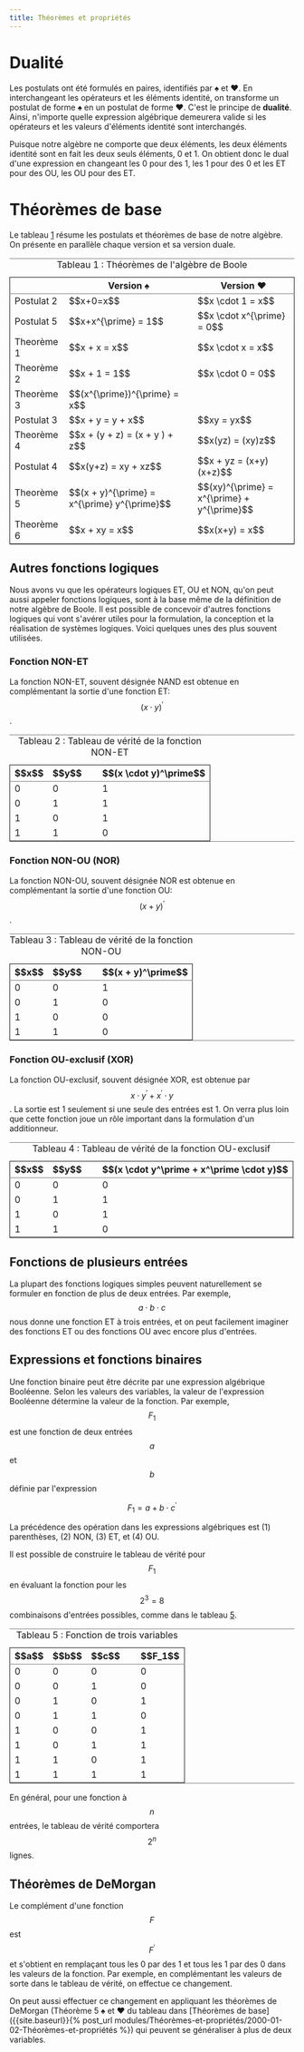 ```yaml
---
title: Théorèmes et propriétés
---
```


# Dualité

Les postulats ont été formulés en paires, identifiés par &spades; et
&hearts;. En interchangeant les opérateurs et les éléments identité,
on transforme un postulat de forme &spades; en un postulat de forme
&hearts;. C'est le principe de **dualité**. Ainsi, n'importe quelle
expression algébrique demeurera valide si les opérateurs et les
valeurs d'éléments identité sont interchangés.

Puisque notre algèbre ne comporte que deux éléments, les deux éléments
identité sont en fait les deux seuls éléments, 0 et 1. On obtient donc
le dual d'une expression en changeant les 0 pour des 1, les 1 pour des
0 et les ET pour des OU, les OU pour des ET.


# Théorèmes de base

Le tableau [1](#orgb76f0a7) résume les postulats et théorèmes de base de notre
algèbre. On présente en parallèle chaque version et sa version duale.

<table id="orgb76f0a7" border="2" cellspacing="0" cellpadding="6" rules="groups" frame="hsides">
<caption class="t-above"><span class="table-number">Tableau 1 :</span> Théorèmes de l'algèbre de Boole</caption>

<colgroup>
<col  class="org-left" />

<col  class="org-left" />

<col  class="org-left" />
</colgroup>
<thead>
<tr>
<th scope="col" class="org-left">&#xa0;</th>
<th scope="col" class="org-left">Version &spades;</th>
<th scope="col" class="org-left">Version &hearts;</th>
</tr>
</thead>

<tbody>
<tr>
<td class="org-left">Postulat 2</td>
<td class="org-left">$$x+0=x$$</td>
<td class="org-left">$$x \cdot 1 = x$$</td>
</tr>


<tr>
<td class="org-left">Postulat 5</td>
<td class="org-left">$$x+x^{\prime} = 1$$</td>
<td class="org-left">$$x \cdot x^{\prime} = 0$$</td>
</tr>


<tr>
<td class="org-left">Theorème 1</td>
<td class="org-left">$$x + x = x$$</td>
<td class="org-left">$$x \cdot x = x$$</td>
</tr>


<tr>
<td class="org-left">Theorème 2</td>
<td class="org-left">$$x + 1 = 1$$</td>
<td class="org-left">$$x \cdot 0 = 0$$</td>
</tr>


<tr>
<td class="org-left">Theorème 3</td>
<td class="org-left">$$(x^{\prime})^{\prime} = x$$</td>
<td class="org-left">&#xa0;</td>
</tr>


<tr>
<td class="org-left">Postulat 3</td>
<td class="org-left">$$x + y = y + x$$</td>
<td class="org-left">$$xy = yx$$</td>
</tr>


<tr>
<td class="org-left">Theorème 4</td>
<td class="org-left">$$x + (y + z) = (x + y ) + z$$</td>
<td class="org-left">$$x(yz) = (xy)z$$</td>
</tr>


<tr>
<td class="org-left">Postulat 4</td>
<td class="org-left">$$x(y+z) = xy + xz$$</td>
<td class="org-left">$$x + yz = (x+y)(x+z)$$</td>
</tr>


<tr>
<td class="org-left">Theorème 5</td>
<td class="org-left">$$(x + y)^{\prime} = x^{\prime} y^{\prime}$$</td>
<td class="org-left">$$(xy)^{\prime} = x^{\prime} + y^{\prime}$$</td>
</tr>


<tr>
<td class="org-left">Theorème 6</td>
<td class="org-left">$$x + xy = x$$</td>
<td class="org-left">$$x(x+y) = x$$</td>
</tr>
</tbody>
</table>


## Autres fonctions logiques

Nous avons vu que les opérateurs logiques ET, OU et NON, qu'on peut
aussi appeler fonctions logiques, sont à la base même de la définition
de notre algèbre de Boole. Il est possible de concevoir d'autres
fonctions logiques qui vont s'avérer utiles pour la formulation, la
conception et la réalisation de systèmes logiques. Voici quelques unes
des plus souvent utilisées.


### Fonction NON-ET

La fonction NON-ET, souvent désignée NAND est obtenue en complémentant
la sortie d'une fonction ET: $$(x \cdot y)^\prime$$.

<table id="orge3d657b" border="2" cellspacing="0" cellpadding="6" rules="groups" frame="hsides">
<caption class="t-above"><span class="table-number">Tableau 2 :</span> Tableau de vérité de la fonction NON-ET</caption>

<colgroup>
<col  class="org-right" />

<col  class="org-right" />

<col  class="org-left" />

<col  class="org-right" />
</colgroup>
<thead>
<tr>
<th scope="col" class="org-right">$$x$$</th>
<th scope="col" class="org-right">$$y$$</th>
<th scope="col" class="org-left">&#xa0;</th>
<th scope="col" class="org-right">$$(x \cdot y)^\prime$$</th>
</tr>
</thead>

<tbody>
<tr>
<td class="org-right">0</td>
<td class="org-right">0</td>
<td class="org-left">&#xa0;</td>
<td class="org-right">1</td>
</tr>


<tr>
<td class="org-right">0</td>
<td class="org-right">1</td>
<td class="org-left">&#xa0;</td>
<td class="org-right">1</td>
</tr>


<tr>
<td class="org-right">1</td>
<td class="org-right">0</td>
<td class="org-left">&#xa0;</td>
<td class="org-right">1</td>
</tr>


<tr>
<td class="org-right">1</td>
<td class="org-right">1</td>
<td class="org-left">&#xa0;</td>
<td class="org-right">0</td>
</tr>
</tbody>
</table>


### Fonction NON-OU (NOR)

La fonction NON-OU, souvent désignée NOR est obtenue en complémentant
la sortie d'une fonction OU: $$(x + y)^\prime$$.

<table id="orgc7a557e" border="2" cellspacing="0" cellpadding="6" rules="groups" frame="hsides">
<caption class="t-above"><span class="table-number">Tableau 3 :</span> Tableau de vérité de la fonction NON-OU</caption>

<colgroup>
<col  class="org-right" />

<col  class="org-right" />

<col  class="org-left" />

<col  class="org-right" />
</colgroup>
<thead>
<tr>
<th scope="col" class="org-right">$$x$$</th>
<th scope="col" class="org-right">$$y$$</th>
<th scope="col" class="org-left">&#xa0;</th>
<th scope="col" class="org-right">$$(x + y)^\prime$$</th>
</tr>
</thead>

<tbody>
<tr>
<td class="org-right">0</td>
<td class="org-right">0</td>
<td class="org-left">&#xa0;</td>
<td class="org-right">1</td>
</tr>


<tr>
<td class="org-right">0</td>
<td class="org-right">1</td>
<td class="org-left">&#xa0;</td>
<td class="org-right">0</td>
</tr>


<tr>
<td class="org-right">1</td>
<td class="org-right">0</td>
<td class="org-left">&#xa0;</td>
<td class="org-right">0</td>
</tr>


<tr>
<td class="org-right">1</td>
<td class="org-right">1</td>
<td class="org-left">&#xa0;</td>
<td class="org-right">0</td>
</tr>
</tbody>
</table>

### Fonction OU-exclusif (XOR)

La fonction OU-exclusif, souvent désignée XOR, est obtenue par $$x
\cdot y^\prime + x^\prime \cdot y$$. La sortie est 1 seulement si
une seule des entrées est 1. On verra plus loin que cette fonction
joue un rôle important dans la formulation d'un additionneur.

<table id="orgf83558d" border="2" cellspacing="0" cellpadding="6" rules="groups" frame="hsides">
<caption class="t-above"><span class="table-number">Tableau 4 :</span> Tableau de vérité de la fonction OU-exclusif</caption>

<colgroup>
<col  class="org-right" />

<col  class="org-right" />

<col  class="org-left" />

<col  class="org-right" />
</colgroup>
<thead>
<tr>
<th scope="col" class="org-right">$$x$$</th>
<th scope="col" class="org-right">$$y$$</th>
<th scope="col" class="org-left">&#xa0;</th>
<th scope="col" class="org-right">$$(x \cdot y^\prime + x^\prime \cdot y)$$</th>
</tr>
</thead>

<tbody>
<tr>
<td class="org-right">0</td>
<td class="org-right">0</td>
<td class="org-left">&#xa0;</td>
<td class="org-right">0</td>
</tr>


<tr>
<td class="org-right">0</td>
<td class="org-right">1</td>
<td class="org-left">&#xa0;</td>
<td class="org-right">1</td>
</tr>


<tr>
<td class="org-right">1</td>
<td class="org-right">0</td>
<td class="org-left">&#xa0;</td>
<td class="org-right">1</td>
</tr>


<tr>
<td class="org-right">1</td>
<td class="org-right">1</td>
<td class="org-left">&#xa0;</td>
<td class="org-right">0</td>
</tr>
</tbody>
</table>


## Fonctions de plusieurs entrées

La plupart des fonctions logiques simples peuvent naturellement se
formuler en fonction de plus de deux entrées. Par exemple, $$a \cdot b
\cdot c$$ nous donne une fonction ET à trois entrées, et on peut
facilement imaginer des fonctions ET ou des fonctions OU avec encore
plus d'entrées.


## Expressions et fonctions binaires

Une fonction binaire peut être décrite par une expression algébrique
Booléenne. Selon les valeurs des variables, la valeur de l'expression
Booléenne détermine la valeur de la fonction. Par exemple, $$F_1$$ est
une fonction de deux entrées $$a$$ et $$b$$ définie par l'expression

$$ F_1 = a + b \cdot c^\prime $$

La précédence des opération dans les expressions algébriques est (1)
parenthèses, (2) NON, (3) ET, et (4) OU.

Il est possible de construire le tableau de vérité pour $$F_1$$ en
évaluant la fonction pour les $$2^3 = 8$$ combinaisons d'entrées
possibles, comme dans le tableau [5](#orgb65522a).

<table id="orgb65522a" border="2" cellspacing="0" cellpadding="6" rules="groups" frame="hsides">
<caption class="t-above"><span class="table-number">Tableau 5 :</span> Fonction de trois variables</caption>

<colgroup>
<col  class="org-right" />

<col  class="org-right" />

<col  class="org-right" />

<col  class="org-left" />

<col  class="org-right" />
</colgroup>
<thead>
<tr>
<th scope="col" class="org-right">$$a$$</th>
<th scope="col" class="org-right">$$b$$</th>
<th scope="col" class="org-right">$$c$$</th>
<th scope="col" class="org-left">&#xa0;</th>
<th scope="col" class="org-right">$$F_1$$</th>
</tr>
</thead>

<tbody>
<tr>
<td class="org-right">0</td>
<td class="org-right">0</td>
<td class="org-right">0</td>
<td class="org-left">&#xa0;</td>
<td class="org-right">0</td>
</tr>


<tr>
<td class="org-right">0</td>
<td class="org-right">0</td>
<td class="org-right">1</td>
<td class="org-left">&#xa0;</td>
<td class="org-right">0</td>
</tr>


<tr>
<td class="org-right">0</td>
<td class="org-right">1</td>
<td class="org-right">0</td>
<td class="org-left">&#xa0;</td>
<td class="org-right">1</td>
</tr>


<tr>
<td class="org-right">0</td>
<td class="org-right">1</td>
<td class="org-right">1</td>
<td class="org-left">&#xa0;</td>
<td class="org-right">0</td>
</tr>


<tr>
<td class="org-right">1</td>
<td class="org-right">0</td>
<td class="org-right">0</td>
<td class="org-left">&#xa0;</td>
<td class="org-right">1</td>
</tr>


<tr>
<td class="org-right">1</td>
<td class="org-right">0</td>
<td class="org-right">1</td>
<td class="org-left">&#xa0;</td>
<td class="org-right">1</td>
</tr>


<tr>
<td class="org-right">1</td>
<td class="org-right">1</td>
<td class="org-right">0</td>
<td class="org-left">&#xa0;</td>
<td class="org-right">1</td>
</tr>


<tr>
<td class="org-right">1</td>
<td class="org-right">1</td>
<td class="org-right">1</td>
<td class="org-left">&#xa0;</td>
<td class="org-right">1</td>
</tr>
</tbody>
</table>

En général, pour une fonction à $$n$$ entrées, le tableau de vérité
comportera $$2^n$$ lignes.

## Théorèmes de DeMorgan

Le complément d'une fonction $$F$$ est $$F^\prime$$ et s'obtient en
remplaçant tous les 0 par des 1 et tous les 1 par des 0 dans les
valeurs de la fonction. Par exemple, en complémentant les valeurs de
sorte dans le tableau de vérité, on effectue ce changement.

On peut aussi effectuer ce changement en appliquant les théorèmes de
DeMorgan (Théorème 5 &spades; et &hearts; du tableau dans [Théorèmes
de base]({{site.baseurl}}{% post_url
modules/Théorèmes-et-propriétés/2000-01-02-Théorèmes-et-propriétés %})
qui peuvent se généraliser à plus de deux variables.

